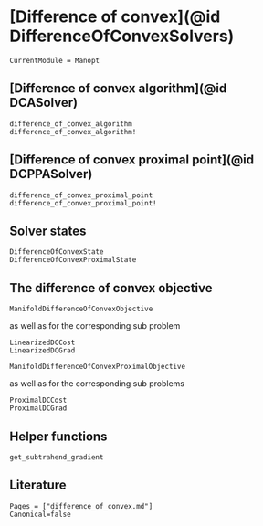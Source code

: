 # [Difference of convex](@id DifferenceOfConvexSolvers)

```@meta
CurrentModule = Manopt
```

## [Difference of convex algorithm](@id DCASolver)

```@docs
difference_of_convex_algorithm
difference_of_convex_algorithm!
```

## [Difference of convex proximal point](@id DCPPASolver)

```@docs
difference_of_convex_proximal_point
difference_of_convex_proximal_point!
```

## Solver states

```@docs
DifferenceOfConvexState
DifferenceOfConvexProximalState
```

## The difference of convex objective

```@docs
ManifoldDifferenceOfConvexObjective
```

as well as for the corresponding sub problem

```@docs
LinearizedDCCost
LinearizedDCGrad
```

```@docs
ManifoldDifferenceOfConvexProximalObjective
```

as well as for the corresponding sub problems

```@docs
ProximalDCCost
ProximalDCGrad
```

## Helper functions

```@docs
get_subtrahend_gradient
```

## Literature

```@bibliography
Pages = ["difference_of_convex.md"]
Canonical=false
```